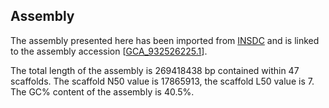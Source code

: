**Assembly**
--------

The assembly presented here has been imported from [INSDC](http://www.insdc.org) and is linked to the assembly accession [[GCA\_932526225.1](http://www.ebi.ac.uk/ena/data/view/GCA_932526225.1)].

The total length of the assembly is 269418438 bp contained within 47 scaffolds.
The scaffold N50 value is 17865913, the scaffold L50 value is 7.
The GC% content of the assembly is 40.5%.
